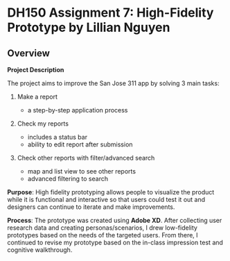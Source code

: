 # DH150 Assignment 7: High-Fidelity Prototype by Lillian Nguyen

## Overview

**Project Description**

The project aims to improve the San Jose 311 app by solving 3 main tasks:

1. Make a report
   - a step-by-step application process

1. Check my reports
   - includes a status bar
   - ability to edit report after submission

1. Check other reports with filter/advanced search
   - map and list view to see other reports
   - advanced filtering to search 

**Purpose**: High fidelity prototyping allows people to visualize the product while it is functional and interactive so that users could test it out and designers can continue to iterate and make improvements.

**Process**: The prototype was created using **Adobe XD**. After collecting user research data and creating personas/scenarios, I drew low-fidelity prototypes based on the needs of the targeted users. From there, I continued to revise my prototype based on the in-class impression test and cognitive walkthrough. 


